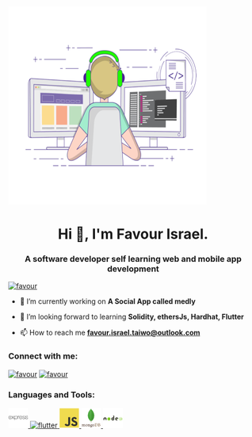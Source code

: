 <img src="https://github.com/ayofimihan/ayofimihan/blob/main/working.gif?raw=true" width="400px" height="400px"  />

<h1 align="center">Hi 👋, I'm Favour Israel.</h1>
<h3 align="center">A software developer self learning web and mobile app development</h3>

<p align="left"> <a href="https://twitter.com/GiyuRengoku?s=09" target="blank"><img src="https://img.shields.io/twitter/follow/GiyuRengoku?logo=twitter&style=for-the-badge" alt="favour" /></a> </p>

- 🔭 I’m currently working on **A Social App called medly**

- 🌱 I’m looking forward to learning **Solidity, ethersJs, Hardhat, Flutter**

- 📫 How to reach me **favour.israel.taiwo@outlook.com**

<h3 align="left">Connect with me:</h3>
<p align="left">
<a href="https://twitter.com/GiyuRengoku?s=09" target="blank"><img align="center" src="https://raw.githubusercontent.com/rahuldkjain/github-profile-readme-generator/master/src/images/icons/Social/twitter.svg" alt="favour" height="30" width="40" /></a>
<a href="https://www.linkedin.com/in/favour-taiwo-8b9b5a200" target="blank"><img align="center" src="https://raw.githubusercontent.com/rahuldkjain/github-profile-readme-generator/master/src/images/icons/Social/linked-in-alt.svg" alt="favour" height="30" width="40" /></a>
</p>

<h3 align="left">Languages and Tools:</h3>
<p align="left"> <a href="https://expressjs.com" target="_blank" rel="noreferrer"> <img src="https://raw.githubusercontent.com/devicons/devicon/master/icons/express/express-original-wordmark.svg" alt="express" width="40" height="40"/> </a> <a href="https://flutter.dev" target="_blank" rel="noreferrer"> <img src="https://www.vectorlogo.zone/logos/flutterio/flutterio-icon.svg" alt="flutter" width="40" height="40"/> </a> <a href="https://www.javascript.com/" target="_blank" rel="noreferrer"><img src="https://raw.githubusercontent.com/devicons/devicon/master/icons/javascript/javascript-original.svg" alt="javascript" width="40" height="40"/> </a> <a href="https://www.mongodb.com/" target="_blank" rel="noreferrer"> <img src="https://raw.githubusercontent.com/devicons/devicon/master/icons/mongodb/mongodb-original-wordmark.svg" alt="mongodb" width="40" height="40"/> </a> <a href="https://nodejs.org" target="_blank" rel="noreferrer"> <img src="https://raw.githubusercontent.com/devicons/devicon/master/icons/nodejs/nodejs-original-wordmark.svg" alt="nodejs" width="40" height="40"/> </a> <a href="https://reactjs.org/" target="_blank" rel="noreferrer">


<!---
Izzy4999/Izzy4999 is a ✨ special ✨ repository because its `README.md` (this file) appears on your GitHub profile.
You can click the Preview link to take a look at your changes.
--->
